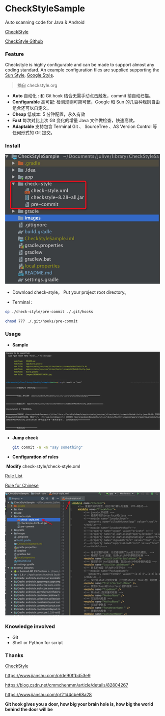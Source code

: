 # CheckStyleSample
Auto scanning code for Java &amp; Android

[CheckStyle](https://checkstyle.org/)

[CheckStyle Github](https://github.com/checkstyle/checkstyle)

### Feature

Checkstyle is highly configurable and can be made to support almost any coding standard. An example configuration files are supplied supporting the [Sun Style](https://checkstyle.org/styleguides/sun-code-conventions-19990420/CodeConvTOC.doc.html), [Google Style](https://checkstyle.org/styleguides/google-java-style-20180523/javaguide.html). 	

> 摘自 checkstyle.org	                                                                                                   



- **Auto**  自动化 : 和 Git hook 结合无需手动点击触发，commit 前自动扫描。
- **Configurable** 高可配: 检测规则可简可繁，Google 和 Sun 的几百种规则自由组合还可以自定义。
- **Cheap** 低成本: 5 分钟配置，永久有效
- **Fast** 每次对比上次 Git 变化的增量 Java 文件做检查，快速高效。
- **Adaptable** 支持包含 Terminal Git 、 SourceTree 、AS Version Control 等任何形式的 Git 提交。







### Install



![20200109110836](images/20200109110836.jpg)



- Download check-style， Put your project root directory。

-  Terminal : 

  

  ```bash
  cp ./check-style/pre-commit ./.git/hooks   
  ```

  

  ```bash
  chmod 777 ./.git/hooks/pre-commit    
  ```

  

### Usage

- **Sample**

![20200109112536](images/20200109112536.jpg)



- **Jump check**

  ```bash
  git commit -n -m "say something"
  ```

- **Configuration of rules**

​       **Modify** check-style/check-style.xml             

[Rule List](https://checkstyle.sourceforge.io/checks.html)

[Rule for Chinese](https://www.iteye.com/blog/zhangzuanqian-987121) 

![20200109113315](images/20200109113315.jpg)

### Knowledge involved

- Git
- Shell or Python for script

### Thanks

[CheckStyle](https://checkstyle.org/)

https://www.jianshu.com/p/de90ffbd53e9 

https://blog.csdn.net/cmmchenmm/article/details/82804267

https://www.jianshu.com/p/21d4cbe68a28



**Git hook gives you a door, how big your brain hole is, how big the world behind the door will be**